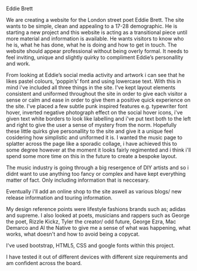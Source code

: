 Eddie Brett

We are creating a website for the London street poet Eddie Brett. The site wants to be simple, clean and appealing to a 17-28 demographic. He is starting a new project and this website is acting as a transitional piece until more material and information is available. He wants visitors to know who he is, what he has done, what he is doing and how to get in touch. The website should appear professional without being overly formal. It needs to feel inviting, unique and slightly quirky to compliment Eddie’s personallity and work.

From looking at Eddie’s social media activity and artwork i can see that he likes pastel colours, ‘poppin’s’ font and using lowercase text. With this in mind i've included all three things in the site. I've kept layout elements consistent and uniformed throughout the site in order to give each visitor a sense or calm and ease in order to give them a positive quick experience on the site. I've placed a few subtle punk inspired features e.g. typewriter font hover, inverted negative photograph effect on the social hover icons, i've given text white borders to look like labelling and i've put text both to the left and right to give the user a sense of mystery from the norm. Hopefully these little quirks give personallity to the site and give it a unique feel cosidering how simplistic and uniformed it is. I wanted the music page to splatter across the page like a sporadic collage, i have achieved this to some degree however at the moment it looks fairly regimented and i think i'll spend some more time on this in the future to create a bespoke layout.

The music industry is going through a big resergence of DIY artists and so i didnt want to use anything too fancy or complex and have kept everything matter of fact. Only including information that is neccesary. 

Eventually i'll add an online shop to the site aswell as various blogs/ new release information and touring information.

My design reference points were lifestyle fashions brands such as; adidas and supreme. I also looked at poets, musicians and rappers such as George the poet, Rizzle Kickz, Tyler the creator/ odd future, George Ezra, Mac Demarco and Al the Native to give me a sense of what was happening, what works, what doesn't and how to avoid being a copycat.

I've used bootstrap, HTML5, CSS and google fonts within this project.

I have tested it out of different devices with different size requirements and am confident across the board.
